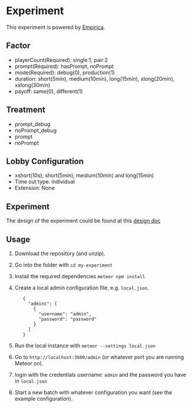 # Experiment 
This experiment is powered by [Empirica](https://empirica.ly/). 

## Factor
- playerCount(Required): single:1, pair:2
- prompt(Required): hasPrompt, noPrompt
- mode(Required): debug(0), production(1)
- duration: short(5min), medium(10min), long(15min),
            xlong(20min), xxlong(30min)
- payoff: same(0), different(1)

## Treatment
- prompt_debug
- noPrompt_debug
- prompt
- noPrompt

## Lobby Configuration
- xshort(10s), short(5min), medium(10min) and long(15min)
- Time out type: individual
- Extension: None

## Experiment
The design of the experiment could be found at this [design doc](https://docs.google.com/document/d/1WkP7jUuyD8489S60IraNNcA4Sorv5trm-gtuLMycwM0/edit?usp=sharing)

## Usage
1. Download the repository (and unzip). 
2. Go into the folder with ```cd my-experiment```
3. Install the required dependencies `meteor npm install`
4. Create a local admin configuration file, e.g. `local.json`. 
    ```
       {
         "admins": [
           {
             "username": "admin",
             "password": "password"
           }
         ]
       }
    ```
   
5. Run the local instance with `meteor --settings local.json`
6. Go to `http://localhost:3000/admin` (or whatever port you are running Meteor on).
7. login with the credentials username: `admin` and the password you have in `local.json`
8. Start a new batch with whatever configuration you want (see the example configuration).
